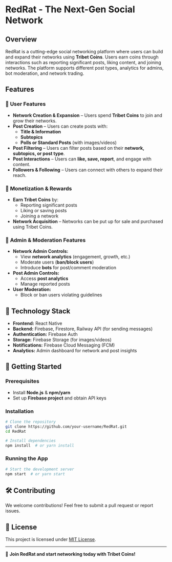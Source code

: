 # RedRat - The Next-Gen Social Network

## Overview
RedRat is a cutting-edge social networking platform where users can build and expand their networks using **Tribet Coins**. Users earn coins through interactions such as reporting significant posts, liking content, and joining networks. The platform supports different post types, analytics for admins, bot moderation, and network trading.

## Features

### 🔹 **User Features**
- **Network Creation & Expansion** – Users spend **Tribet Coins** to join and grow their networks.
- **Post Creation** – Users can create posts with:
  - **Title & Information**
  - **Subtopics**
  - **Polls or Standard Posts** (with images/videos)
- **Post Filtering** – Users can filter posts based on their **network, subtopics, or post type**.
- **Post Interactions** – Users can **like, save, report**, and engage with content.
- **Followers & Following** – Users can connect with others to expand their reach.

### 🔹 **Monetization & Rewards**
- **Earn Tribet Coins** by:
  - Reporting significant posts
  - Liking or saving posts
  - Joining a network
- **Network Acquisition** – Networks can be put up for sale and purchased using Tribet Coins.

### 🔹 **Admin & Moderation Features**
- **Network Admin Controls:**
  - View **network analytics** (engagement, growth, etc.)
  - Moderate users (**ban/block users**)
  - Introduce **bots** for post/comment moderation
- **Post Admin Controls:**
  - Access **post analytics**
  - Manage reported posts
- **User Moderation:**
  - Block or ban users violating guidelines

## 🔧 **Technology Stack**
- **Frontend:** React Native
- **Backend:** Firebase, Firestore, Railway API (for sending messages)
- **Authentication:** Firebase Auth
- **Storage:** Firebase Storage (for images/videos)
- **Notifications:** Firebase Cloud Messaging (FCM)
- **Analytics:** Admin dashboard for network and post insights

## 🚀 **Getting Started**
### Prerequisites
- Install **Node.js** & **npm/yarn**
- Set up **Firebase project** and obtain API keys

### Installation
```bash
# Clone the repository
git clone https://github.com/your-username/RedRat.git
cd RedRat

# Install dependencies
npm install  # or yarn install
```

### Running the App
```bash
# Start the development server
npm start  # or yarn start
```

## 🛠 **Contributing**
We welcome contributions! Feel free to submit a pull request or report issues.

## 📜 **License**
This project is licensed under [MIT License](LICENSE).

---
🚀 **Join RedRat and start networking today with Tribet Coins!**

